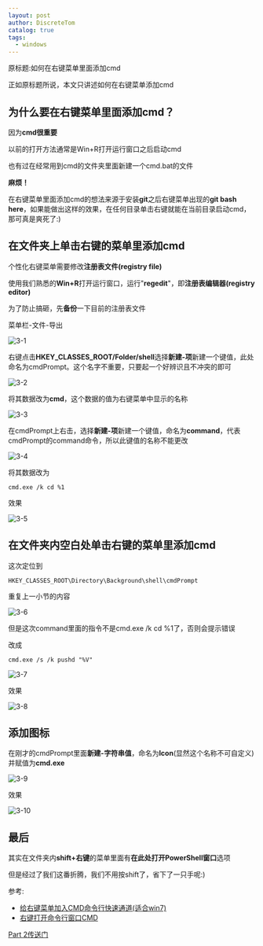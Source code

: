 ```yaml
---
layout: post
author: DiscreteTom
catalog: true
tags:
  - windows
---
```


原标题:如何在右键菜单里面添加cmd

正如原标题所说，本文只讲述如何在右键菜单添加cmd

## 为什么要在右键菜单里面添加cmd？

因为**cmd很重要**

以前的打开方法通常是Win+R打开运行窗口之后启动cmd

也有过在经常用到cmd的文件夹里面新建一个cmd.bat的文件

**麻烦！**

在右键菜单里面添加cmd的想法来源于安装**git**之后右键菜单出现的**git bash here**，如果能做出这样的效果，在任何目录单击右键就能在当前目录启动cmd，那可真是爽死了:)

## 在文件夹上单击右键的菜单里添加cmd

个性化右键菜单需要修改**注册表文件(registry file)**

使用我们熟悉的**Win+R**打开运行窗口，运行"**regedit**"，即**注册表编辑器(registry editor)**

为了防止搞砸，先**备份**一下目前的注册表文件

菜单栏-文件-导出

![3-1](/img/3-1.png)

右键点击**HKEY_CLASSES_ROOT/Folder/shell**选择**新建-项**新建一个键值，此处命名为cmdPrompt。这个名字不重要，只要起一个好辨识且不冲突的即可

![3-2](/img/3-2.png)

将其数据改为**cmd**，这个数据的值为右键菜单中显示的名称

![3-3](/img/3-3.png)

在cmdPrompt上右击，选择**新建-项**新建一个键值，命名为**command**，代表cmdPrompt的command命令，所以此键值的名称不能更改

![3-4](/img/3-4.png)

将其数据改为

```
cmd.exe /k cd %1
```

效果

![3-5](/img/3-5.png)

## 在文件夹内空白处单击右键的菜单里添加cmd

这次定位到

```
HKEY_CLASSES_ROOT\Directory\Background\shell\cmdPrompt
```

重复上一小节的内容

![3-6](/img/3-6.png)

但是这次command里面的指令不是cmd.exe /k cd %1了，否则会提示错误

改成

```
cmd.exe /s /k pushd "%V"
```

![3-7](/img/3-7.png)

效果

![3-8](/img/3-8.png)

## 添加图标

在刚才的cmdPrompt里面**新建-字符串值**，命名为**Icon**(显然这个名称不可自定义)并赋值为**cmd.exe**

![3-9](/img/3-9.png)

效果

![3-10](/img/3-10.png)

## 最后

其实在文件夹内**shift+右键**的菜单里面有**在此处打开PowerShell窗口**选项

但是经过了我们这番折腾，我们不用按shift了，省下了一只手呢:)

参考:
- [给右键菜单加入CMD命令行快速通道(适合win7)](http://dongwei.iteye.com/blog/816350)
- [右键打开命令行窗口CMD](http://blog.csdn.net/zyw_anquan/article/details/77712943)

[Part 2传送门](/2018/03/13/如何快速在指定目录启动Windows控制台(part-2)/)
